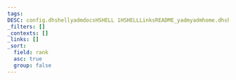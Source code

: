 ```yaml
---
tags: 
DESC: config.dhshellyadmdocsHSHELL 1HSHELLLinksREADME_yadmyadmhome.dhshell-bootstraphshell.dhshellkeystore.dkeystorelocal.dbinetcoptsbinREADMEHSHELL
_filters: []
_contexts: []
_links: []
_sort:
  field: rank
  asc: true
  group: false
---
```

```folder-index-content
```